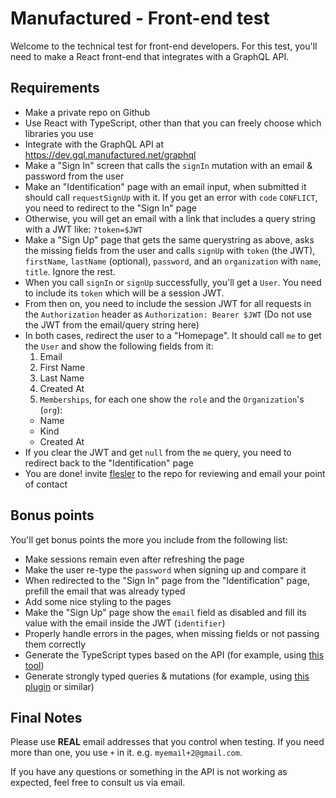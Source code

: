 # Manufactured - Front-end test

Welcome to the technical test for front-end developers. For this test, you'll need to make a React front-end that integrates with a GraphQL API.

## Requirements

- Make a private repo on Github
- Use React with TypeScript, other than that you can freely choose which libraries you use
- Integrate with the GraphQL API at https://dev.gql.manufactured.net/graphql
- Make a "Sign In" screen that calls the `signIn` mutation with an email & password from the user
- Make an "Identification" page with an email input, when submitted it should call `requestSignUp` with it. If you get an error with `code` `CONFLICT`, you need to redirect to the "Sign In" page
- Otherwise, you will get an email with a link that includes a query string with a JWT like: `?token=$JWT`
- Make a "Sign Up" page that gets the same querystring as above, asks the missing fields from the user and calls `signUp` with `token` (the JWT), `firstName`, `lastName` (optional), `password`, and an `organization` with `name`, `title`. Ignore the rest.
- When you call `signIn` or `signUp` successfully, you'll get a `User`. You need to include its `token` which will be a session JWT.
- From then on, you need to include the session JWT for all requests in the `Authorization` header as `Authorization: Bearer $JWT` (Do not use the JWT from the email/query string here)
- In both cases, redirect the user to a "Homepage". It should call `me` to get the `User` and show the following fields from it:
  1. Email
  1. First Name
  1. Last Name
  1. Created At
  1. `Memberships`, for each one show the `role` and the `Organization`'s (`org`):
    - Name
    - Kind
    - Created At
- If you clear the JWT and get `null` from the `me` query, you need to redirect back to the "Identification" page
- You are done! invite [flesler](https://github.com/flesler/) to the repo for reviewing and email your point of contact

## Bonus points

You'll get bonus points the more you include from the following list:

- Make sessions remain even after refreshing the page
- Make the user re-type the `password` when signing up and compare it
- When redirected to the "Sign In" page from the "Identification" page, prefill the email that was already typed
- Add some nice styling to the pages
- Make the "Sign Up" page show the `email` field as disabled and fill its value with the email inside the JWT (`identifier`)
- Properly handle errors in the pages, when missing fields or not passing them correctly
- Generate the TypeScript types based on the API (for example, using [this tool](https://www.graphql-code-generator.com/))
- Generate strongly typed queries & mutations (for example, using [this plugin](https://www.graphql-code-generator.com/docs/plugins/typescript-react-apollo) or similar)

## Final Notes

Please use **REAL** email addresses that you control when testing. If you need more than one, you use `+` in it. e.g. `myemail+2@gmail.com`.

If you have any questions or something in the API is not working as expected, feel free to consult us via email.

